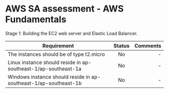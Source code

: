 # AWS SA assessment - AWS Fundamentals

Stage 1: Building the EC2 web server and Elastic Load Balancer.

| Requirement        | Status           | Comments  |
| ------------- |:-------------:| -----:|
| The instances should be of type t2.micro      | No | - |
| Linux instance should reside in ap-southeast-1/ap-southeast-1a  | No      |   - |
| Windows instance should reside in ap-southeast-1/ap-southeast-1b  | No      |   - |
